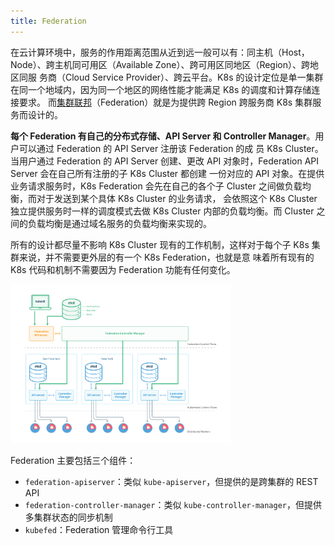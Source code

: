 ```yaml
---
title: Federation
---
```


在云计算环境中，服务的作用距离范围从近到远一般可以有：同主机（Host，Node）、跨主机同可用区（Available Zone）、跨可用区同地区（Region）、跨地区同服
务商（Cloud Service Provider）、跨云平台。K8s 的设计定位是单一集群在同一个地域内，因为同一个地区的网络性能才能满足 K8s 的调度和计算存储连接要求。
而[集群联邦](https://github.com/kubernetes-retired/federation)（Federation）就是为提供跨 Region 跨服务商 K8s 集群服务而设计的。

**每个 Federation 有自己的分布式存储、API Server 和 Controller Manager**。用户可以通过 Federation 的 API Server 注册该 Federation 的成
员 K8s Cluster。当用户通过 Federation 的 API Server 创建、更改 API 对象时，Federation API Server 会在自己所有注册的子 K8s Cluster 都创建
一份对应的 API 对象。在提供业务请求服务时，K8s Federation 会先在自己的各个子 Cluster 之间做负载均衡，而对于发送到某个具体 K8s Cluster 的业务请求，
会依照这个 K8s Cluster 独立提供服务时一样的调度模式去做 K8s Cluster 内部的负载均衡。而 Cluster 之间的负载均衡是通过域名服务的负载均衡来实现的。

所有的设计都尽量不影响 K8s Cluster 现有的工作机制，这样对于每个子 K8s 集群来说，并不需要更外层的有一个 K8s Federation，也就是意
味着所有现有的 K8s 代码和机制不需要因为 Federation 功能有任何变化。

<img src="../imgs/federation-api.png" width="70%">

Federation 主要包括三个组件：

- `federation-apiserver`：类似 `kube-apiserver`，但提供的是跨集群的 REST API
- `federation-controller-manager`：类似 `kube-controller-manager`，但提供多集群状态的同步机制
- `kubefed`：Federation 管理命令行工具
